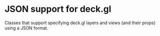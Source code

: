 # JSON support for deck.gl

Classes that support specifying deck.gl layers and views (and their props) using a JSON format.
